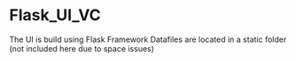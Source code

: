 # Flask_UI_VC

The UI is build using Flask Framework
Datafiles are located in a static folder (not included here due to space issues)

